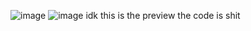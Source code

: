 ![image](https://github.com/user-attachments/assets/169e9eee-ed88-4a4c-afe1-0592fc697b32)
![image](https://github.com/user-attachments/assets/cadaeac3-cafb-463c-9577-4b535cee246a)
idk this is the preview
the code is shit
